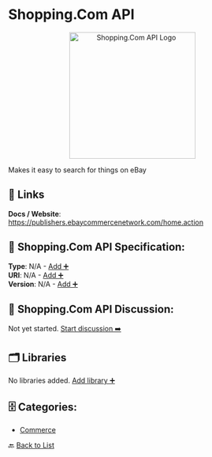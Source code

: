 # Shopping.Com API
<p align="center">
    <img width="256" src="https://raw.githubusercontent.com/apis-list/apis-list/main/apis/shopping-com-api/logo_256x256.png" alt="Shopping.Com API Logo"/>
</p>
Makes it easy to search for things on eBay

##  🔗 Links
**Docs / Website**: https://publishers.ebaycommercenetwork.com/home.action

## 🧬 Shopping.Com API Specification:
**Type**: N/A - [Add ➕](https://github.com/apis-list/apis-list/edit/main/apis.yaml#L17471)  
**URI**: N/A - [Add ➕](https://github.com/apis-list/apis-list/edit/main/apis.yaml#L17471)  
**Version**: N/A - [Add ➕](https://github.com/apis-list/apis-list/edit/main/apis.yaml#L17471)

## 💬 Shopping.Com API Discussion:
Not yet started. [Start discussion ➡️](https://github.com/apis-list/apis-list/discussions/new)

## 🗂️ Libraries

No libraries added. [Add library ➕](https://github.com/apis-list/apis-list/edit/main/apis.yaml#L17471)    


## 🗄️ Categories:
- [Commerce](https://github.com/apis-list/apis-list#commerce-)

🔙  [Back to List](https://github.com/apis-list/apis-list)
